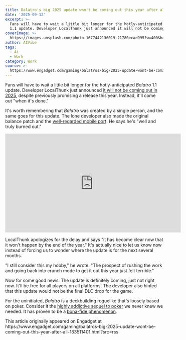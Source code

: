 ```yaml
---
title: Balatro's big 2025 update won't be coming out this year after all
date: '2025-09-12'
excerpt: >-
  Fans will have to wait a little bit longer for the hotly-anticipated Balatro
  1.1 update. Developer LocalThunk just announced it will not be coming out...
coverImage: >-
  https://images.unsplash.com/photo-1677442136019-21780ecad995?w=400&h=200&fit=crop&auto=format
author: AIVibe
tags:
  - Ai
  - Work
category: Work
source: >-
  https://www.engadget.com/gaming/balatros-big-2025-update-wont-be-coming-out-this-year-after-all-183511401.html?src=rss
---
```

<p>Fans will have to wait a little bit longer for the hotly-anticipated <em>Balatro</em> 1.1 update. Developer LocalThunk just announced <a data-i13n="cpos:1;pos:1" href="https://localthunk.com/blog/im-slow">it will not be coming out in 2025</a>, despite previously promising a release this year. Instead, it&#39;ll come out &quot;when it&#39;s done.&quot;</p>
<p>It&#39;s worth remembering that <em>Balatro</em> was created by a single person, and the same goes for this update. The lone developer also made the original balance patch and the <a data-i13n="cpos:2;pos:1" href="https://www.engadget.com/gaming/balatro-is-an-almost-perfect-mobile-port-163050971.html">well-regarded mobile port</a>. He says he&#39;s &quot;well and truly burned out.&quot;</p>
<span id="end-legacy-contents"></span><div id="c3299d84ce8945c88dfa4c071e721ed1"><iframe width="560" height="315" src="https://www.youtube.com/embed/VUyP21iQ_-g?si=p5PFSNvDPQW2P3X9" title="YouTube video player" frameborder="0" allowfullscreen></iframe></div>
<p>LocalThunk apologizes for the delay and says &quot;it has become clear now that it won&#39;t happen by the end of the year.&quot; It&#39;s actually nice to let us know now instead of forcing us to wonder where the update is for the next several months.</p>
<p>&quot;I still consider this my hobby,&quot; he wrote. &quot;The prospect of rushing the work and going back into crunch mode to get it out this year just felt terrible.&quot;</p>
<p>Now for some good news. The update is definitely coming, just not right now. It&#39;ll be free for all players on all platforms. The developer also hinted that this update would not be the final DLC drop for the game.</p>
<p>For the uninitiated, <em>Balatro</em> is a deckbuilding roguelike that&#39;s loosely based on poker. Consider it the <a data-i13n="cpos:3;pos:1" href="https://www.engadget.com/gaming/engadgets-balatro-of-the-year-2024-140021833.html">highly addictive sequel to poker</a> we never knew we needed. It has proven to be a <a data-i13n="cpos:4;pos:1" href="https://www.engadget.com/gaming/balatro-is-about-to-hook-a-lot-more-players-now-that-its-on-game-pass-192958603.html">bona-fide phenomenon</a>.</p>This article originally appeared on Engadget at https://www.engadget.com/gaming/balatros-big-2025-update-wont-be-coming-out-this-year-after-all-183511401.html?src=rss
